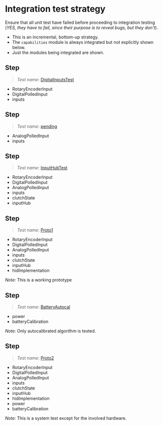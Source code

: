 # Integration test strategy

Ensure that all unit test have failed before proceeding to integration testing (*YES, they have to fail, since their purpose is to reveal bugs, but they don't*).

- This is an incremental, bottom-up strategy.
- The `capabilities` module is always integrated but not explicitly shown below.
- Just the modules being integrated are shown.

## Step

> *Test name*: [DigitalInputsTest](./DigitalInputsTest/README.md)

- RotaryEncoderInput
- DigitalPolledInput
- inputs

## Step

> *Test name*: [pending]()

- AnalogPolledInput
- inputs

## Step

> *Test name*: [InputHubTest](./InputHubTest/README.md)

- RotaryEncoderInput
- DigitalPolledInput
- AnalogPolledInput
- inputs
- clutchState
- inputHub

## Step

> *Test name*: [Proto1](./Proto1/README.md)

- RotaryEncoderInput
- DigitalPolledInput
- AnalogPolledInput
- inputs
- clutchState
- inputHub
- hidImplementation

*Note*: This is a working prototype

## Step

> *Test name*: [BatteryAutocal](./BatteryAutocal/README.md)

- power
- batteryCalibration

*Note*: Only autocalibrated algorithm is tested.

## Step

> *Test name*: [Proto2](./Proto2/README.md)

- RotaryEncoderInput
- DigitalPolledInput
- AnalogPolledInput
- inputs
- clutchState
- inputHub
- hidImplementation
- power
- batteryCalibration

*Note*: This is a system test except for the involved hardware.
